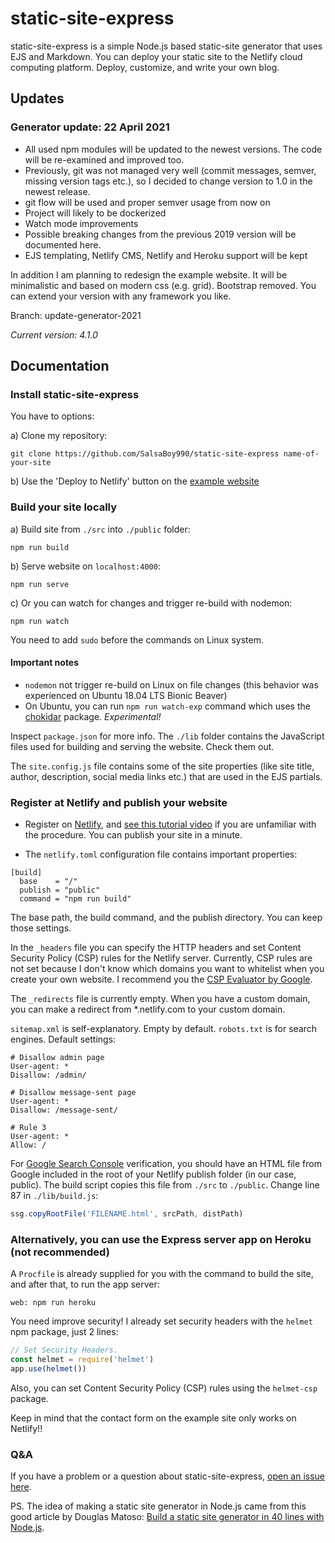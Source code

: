 # static-site-express

static-site-express is a simple Node.js based static-site generator that uses EJS and Markdown. You can deploy your static site to the Netlify cloud computing platform. Deploy, customize, and write your own blog.

## Updates

### Generator update: 22 April 2021
- All used npm modules will be updated to the newest versions. The code will be re-examined and improved too.
- Previously, git was not managed very well (commit messages, semver, missing version tags etc.), so I decided to change version to 1.0 in the newest release.
- git flow will be used and proper semver usage from now on
- Project will likely to be dockerized
- Watch mode improvements
- Possible breaking changes from the previous 2019 version will be documented here.
- EJS templating, Netlify CMS, Netlify and Heroku support will be kept

In addition I am planning to redesign the example website. It will be minimalistic and based on modern css (e.g. grid).
Bootstrap removed. You can extend your version with any framework you like.

Branch: update-generator-2021



*Current version: 4.1.0*


## Documentation


### Install static-site-express

You have to options:

a) Clone my repository:

````raw
git clone https://github.com/SalsaBoy990/static-site-express name-of-your-site
````

b) Use the 'Deploy to Netlify' button on the [example website](https://static-site-express.netlify.com/)


### Build your site locally

a) Build site from `./src` into `./public` folder:

````raw
npm run build
````

b) Serve website on `localhost:4000`:

````raw
npm run serve
````

c) Or you can watch for changes and trigger re-build with nodemon:

````raw
npm run watch
````

You need to add `sudo` before the commands on Linux system.

#### Important notes

- `nodemon` not trigger re-build on Linux on file changes (this behavior was experienced on Ubuntu 18.04 LTS Bionic Beaver)
- On Ubuntu, you can run `npm run watch-exp` command which uses the [chokidar](https://github.com/paulmillr/chokidar) package. *Experimental!*

Inspect `package.json` for more info. The `./lib` folder contains the JavaScript files used for building and serving the website. Check them out.

The `site.config.js` file contains some of the site properties (like site title, author, description, social media links etc.) that are used in the EJS partials.


### Register at Netlify and publish your website

- Register on [Netlify](https://www.netlify.com/), and [see this tutorial video](https://www.netlify.com/docs/continuous-deployment/) if you are unfamiliar with the procedure. You can publish your site in a minute.

- The `netlify.toml` configuration file contains important properties:

````raw
[build]
  base    = "/"
  publish = "public"
  command = "npm run build"
````

The base path, the build command, and the publish directory. You can keep those settings.

In the `_headers` file you can specify the HTTP headers and set Content Security Policy (CSP) rules for the Netlify server. Currently, CSP rules are not set because I don't know which domains you want to whitelist when you create your own website. I recommend you the [CSP Evaluator by Google](https://csp-evaluator.withgoogle.com/).

The `_redirects` file is currently empty. When you have a custom domain, you can make a redirect from *.netlify.com to your custom domain.

`sitemap.xml` is self-explanatory. Empty by default.
`robots.txt` is for search engines. Default settings:

```raw
# Disallow admin page
User-agent: *
Disallow: /admin/

# Disallow message-sent page
User-agent: *
Disallow: /message-sent/

# Rule 3
User-agent: *
Allow: /
````

For [Google Search Console](https://search.google.com/search-console/about) verification, you should have an HTML file from Google included in the root of your Netlify publish folder (in our case, public). The build script copies this file from `./src` to `./public`. Change line 87 in `./lib/build.js`: 

````javascript
ssg.copyRootFile('FILENAME.html', srcPath, distPath)
````

### Alternatively, you can use the Express server app on Heroku (not recommended)

A `Procfile` is already supplied for you with the command to build the site, and after that, to run the app server:

````raw
web: npm run heroku
````

You need improve security! I already set security headers with the `helmet` npm package, just 2 lines:

````javascript
// Set Security Headers.
const helmet = require('helmet')
app.use(helmet())
````

Also, you can set Content Security Policy (CSP) rules using the `helmet-csp` package.

Keep in mind that the contact form on the example site only works on Netlify!!

### Q&A

If you have a problem or a question about static-site-express, [open an issue here](https://github.com/SalsaBoy990/static-site-express/issues).


PS. The idea of making a static site generator in Node.js came from this good article by Douglas Matoso: [Build a static site generator in 40 lines with Node.js](https://medium.com/douglas-matoso-english/build-static-site-generator-nodejs-8969ebe34b22).

